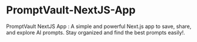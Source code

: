 # PromptVault-NextJS-App
PromptVault NextJS App  :  A simple and powerful Next.js app to save, share, and explore AI prompts. Stay organized and find the best prompts easily!.
